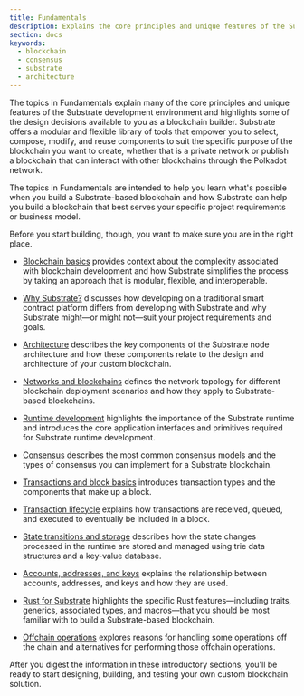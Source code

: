 ```yaml
---
title: Fundamentals
description: Explains the core principles and unique features of the Substrate-based blockchains and Substrate runtime development.
section: docs
keywords:
  - blockchain
  - consensus
  - substrate
  - architecture
---
```


The topics in Fundamentals explain many of the core principles and unique features of the Substrate development environment and highlights some of the design decisions available to you as a blockchain builder.
Substrate offers a modular and flexible library of tools that empower you to select, compose, modify, and reuse components to suit the specific purpose of the blockchain you want to create, whether that is a private network or publish a blockchain that can interact with other blockchains through the Polkadot network.

The topics in Fundamentals are intended to help you learn what's possible when you build a Substrate-based blockchain and how Substrate can help you build a blockchain that best serves your specific project requirements or business model.

Before you start building, though, you want to make sure you are in the right place.

- [Blockchain basics](/main-docs/fundamentals/blockchain-basics/) provides context about the complexity associated with blockchain development and how Substrate simplifies the process by taking an approach that is modular, flexible, and interoperable.

- [Why Substrate?](/main-docs/fundamentals/why-substrate/) discusses how developing on a traditional smart contract platform differs from developing with Substrate and why Substrate might—or might not—suit your project requirements and goals.

- [Architecture](/main-docs/fundamentals/architecture/) describes the key components of the Substrate node architecture and how these components relate to the design and architecture of your custom blockchain.

- [Networks and blockchains](/main-docs/fundamentals/node-and-network-types/) defines the network topology for different blockchain deployment scenarios and how they apply to Substrate-based blockchains.

- [Runtime development](/main-docs/fundamentals/runtime-development) highlights the importance of the Substrate runtime and introduces the core application interfaces and primitives required for Substrate runtime development.

- [Consensus](/main-docs/fundamentals/consensus/) describes the most common consensus models and the types of consensus you can implement for a Substrate blockchain.

- [Transactions and block basics](/main-docs/fundamentals/transaction-types/) introduces transaction types and the components that make up a block.

- [Transaction lifecycle](/main-docs/fundamentals/transaction-lifecycle/) explains how transactions are received, queued, and executed to eventually be included in a block.

- [State transitions and storage](/main-docs/fundamentals/state-transitions-and-storage/) describes how the state changes processed in the runtime are stored and managed using trie data structures and a key-value database.

- [Accounts, addresses, and keys](/main-docs/fundamentals/accounts-addresses-keys/) explains the relationship between accounts, addresses, and keys and how they are used.

- [Rust for Substrate](/main-docs/fundamentals/rust-basics/) highlights the specific Rust features—including traits, generics, associated types, and macros—that you should be most familiar with to build a Substrate-based blockchain.

- [Offchain operations](/main-docs/fundamentals/offchain-operations/) explores reasons for handling some operations off the chain and alternatives for performing those offchain operations.

After you digest the information in these introductory sections, you'll be ready to start designing, building, and testing your own custom blockchain solution.
